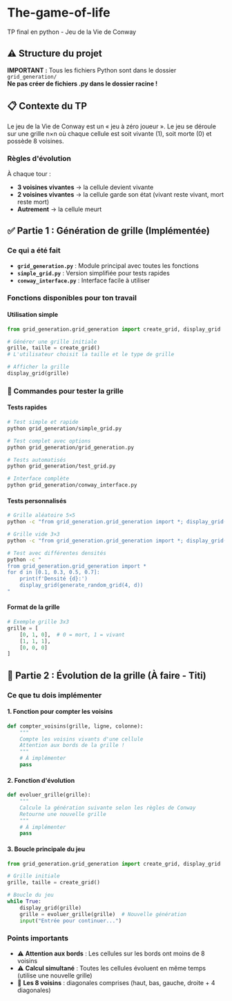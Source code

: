 # The-game-of-life
TP final en python - Jeu de la Vie de Conway

## ⚠️ Structure du projet
**IMPORTANT :** Tous les fichiers Python sont dans le dossier `grid_generation/`  
**Ne pas créer de fichiers .py dans le dossier racine !**

## 📋 Contexte du TP

Le jeu de la Vie de Conway est un « jeu à zéro joueur ». Le jeu se déroule sur une grille n×n où chaque cellule est soit vivante (1), soit morte (0) et possède 8 voisines.

### Règles d'évolution
À chaque tour :
- **3 voisines vivantes** → la cellule devient vivante
- **2 voisines vivantes** → la cellule garde son état (vivant reste vivant, mort reste mort)
- **Autrement** → la cellule meurt

## ✅ Partie 1 : Génération de grille (Implémentée)

### Ce qui a été fait
- **`grid_generation.py`** : Module principal avec toutes les fonctions
- **`simple_grid.py`** : Version simplifiée pour tests rapides
- **`conway_interface.py`** : Interface facile à utiliser

### Fonctions disponibles pour ton travail

#### Utilisation simple
```python
from grid_generation.grid_generation import create_grid, display_grid

# Générer une grille initiale
grille, taille = create_grid()
# L'utilisateur choisit la taille et le type de grille

# Afficher la grille
display_grid(grille)
```

### 🧪 Commandes pour tester la grille

#### Tests rapides
```bash
# Test simple et rapide
python grid_generation/simple_grid.py

# Test complet avec options
python grid_generation/grid_generation.py

# Tests automatisés
python grid_generation/test_grid.py

# Interface complète
python grid_generation/conway_interface.py
```

#### Tests personnalisés
```bash
# Grille aléatoire 5×5
python -c "from grid_generation.grid_generation import *; display_grid(generate_random_grid(5, 0.3))"

# Grille vide 3×3
python -c "from grid_generation.grid_generation import *; display_grid(generate_empty_grid(3))"

# Test avec différentes densités
python -c "
from grid_generation.grid_generation import *
for d in [0.1, 0.3, 0.5, 0.7]:
    print(f'Densité {d}:')
    display_grid(generate_random_grid(4, d))
"
```

#### Format de la grille
```python
# Exemple grille 3x3
grille = [
    [0, 1, 0],  # 0 = mort, 1 = vivant
    [1, 1, 1],
    [0, 0, 0]
]
```

## 🔄 Partie 2 : Évolution de la grille (À faire - Titi)

### Ce que tu dois implémenter

#### 1. Fonction pour compter les voisins
```python
def compter_voisins(grille, ligne, colonne):
    """
    Compte les voisins vivants d'une cellule
    Attention aux bords de la grille !
    """
    # À implémenter
    pass
```

#### 2. Fonction d'évolution
```python
def evoluer_grille(grille):
    """
    Calcule la génération suivante selon les règles de Conway
    Retourne une nouvelle grille
    """
    # À implémenter
    pass
```

#### 3. Boucle principale du jeu
```python
from grid_generation.grid_generation import create_grid, display_grid

# Grille initiale
grille, taille = create_grid()

# Boucle du jeu
while True:
    display_grid(grille)
    grille = evoluer_grille(grille)  # Nouvelle génération
    input("Entrée pour continuer...")
```

### Points importants
- ⚠️ **Attention aux bords** : Les cellules sur les bords ont moins de 8 voisins
- ⚠️ **Calcul simultané** : Toutes les cellules évoluent en même temps (utilise une nouvelle grille)
- 🎯 **Les 8 voisins** : diagonales comprises (haut, bas, gauche, droite + 4 diagonales)
